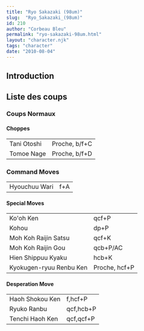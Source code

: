 ```yaml
---
title: "Ryo Sakazaki (98um)"
slug:  "Ryo_Sakazaki_(98um)"
id: 210
author: "Corbeau Bleu"
permalink: "ryo-sakazaki-98um.html"
layout: "character.njk"
tags: "character"
date: "2010-08-04"
---
```


## Introduction

## Liste des coups

### Coups Normaux

#### Choppes

|             |               |
|-------------|---------------|
| Tani Otoshi | Proche, b/f+C |
| Tomoe Nage  | Proche, b/f+D |

### Command Moves

|               |     |
|---------------|-----|
| Hyouchuu Wari | f+A |

#### Special Moves

|                         |               |
|-------------------------|---------------|
| Ko'oh Ken               | qcf+P         |
| Kohou                   | dp+P          |
| Moh Koh Raijin Satsu    | qcf+K         |
| Moh Koh Raijin Gou      | qcb+P/AC      |
| Hien Shippuu Kyaku      | hcb+K         |
| Kyokugen-ryuu Renbu Ken | Proche, hcf+P |

#### Desperation Move

|                 |           |
|-----------------|-----------|
| Haoh Shokou Ken | f,hcf+P   |
| Ryuko Ranbu     | qcf,hcb+P |
| Tenchi Haoh Ken | qcf,qcf+P |
